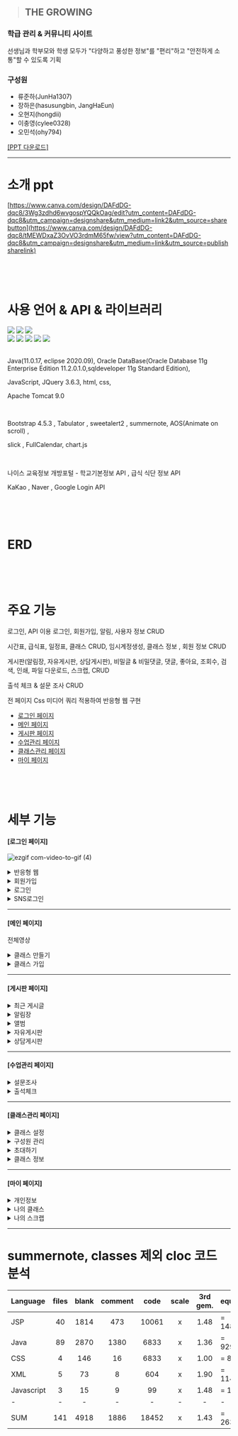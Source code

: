 > ## THE GROWING

<h3>학급 관리 & 커뮤니티 사이트</h3>
<p>선생님과 학부모와 학생 모두가 "다양하고 풍성한 정보"를 "편리"하고 "안전하게 소통"할 수 있도록 기획</p>

<h3>구성원</h3>
<ul>
  <li>류준하(JunHa1307)</li>
  <li>장하은(hasusungbin, JangHaEun)</li>
  <li>오현지(hongdii)</li>
  <li>이충영(cylee0328)</li>
  <li>오민석(ohy794)</li>
</ul>

<a href="https://github.com/JunHa1307/KH_C_SEMI_THE_GROWING/blob/main/The%20Growing%ED%94%84%EB%A1%9C%EC%A0%9D%ED%8A%B8%20%EC%86%8C%EA%B0%9CPPT.pdf">[PPT 다운로드]</a>
<br>

--------------------------------------------------------------------------------------------

소개 ppt
================================================================

[https://www.canva.com/design/DAFdDG-dqc8/3Wg3zdhd6wvgospYQQkOag/edit?utm_content=DAFdDG-dqc8&utm_campaign=designshare&utm_medium=link2&utm_source=sharebutton](https://www.canva.com/design/DAFdDG-dqc8/tMEWDxaZ3OvVO3rdmM65fw/view?utm_content=DAFdDG-dqc8&utm_campaign=designshare&utm_medium=link&utm_source=publishsharelink)


<br><br><br>

사용 언어 & API & 라이브러리
================================================================
<div>
  <img src="https://img.shields.io/badge/Java-007396?style=flat&logo=Conda-Forge&logoColor=white"/>
  <img src="https://img.shields.io/badge/Oracle%20SQL-F80000? style=flat&logo=Oracle&logoColor=white"/>
  <img src="https://img.shields.io/badge/ApacheTomcat-F8DC75?style=flat&logo=apachetomcat&logoColor=white"/>
</div>

<div>
  <img src="https://img.shields.io/badge/HTML5-E34F26?style=flat&logo=HTML5&logoColor=white"/>
  <img src="https://img.shields.io/badge/CSS3-1572B6?style=flat&logo=CSS3&logoColor=white"/>
  <img src="https://img.shields.io/badge/JavaScript-F7DF1E?style=flat&logo=JavaScript&logoColor=white"/>
  <img src="https://img.shields.io/badge/jQuery-0769AD?style=flat&logo=jQuery&logoColor=white"/>
  <img src="https://img.shields.io/badge/bootstrap-7952B3?style=flat&logo=bootstrap&logoColor=white"/>
</div>

<br>

<p>
  Java(11.0.17, eclipse 2020.09), Oracle DataBase(Oracle Database 11g Enterprise Edition 11.2.0.1.0,sqldeveloper 11g Standard Edition),
  
  JavaScript, JQuery 3.6.3, html, css,
  
  Apache Tomcat 9.0
</p>

<br>

<p>  
  Bootstrap 4.5.3 , Tabulator , sweetalert2 , summernote, AOS(Animate on scroll) ,
  
  slick , FullCalendar, chart.js
</p>

<br>

<p>
  나이스 교육정보 개방포털 - 학교기본정보 API , 급식 식단 정보 API
  
  KaKao , Naver , Google Login API
</p>


<br><br><br>

ERD
================================================================


<br><br><br>

주요 기능
================================================================
<p>
  로그인, API 이용 로그인, 회원가입, 알림, 사용자 정보 CRUD
  
  시간표, 급식표, 일정표, 클래스 CRUD, 임시계정생성, 클래스 정보 , 회원 정보 CRUD
  
  게시판(알림장, 자유게시판, 상담게시판), 
  비밀글 & 비밀댓글, 댓글, 좋아요, 조회수, 검색, 인쇄, 파일 다운로드, 스크랩, CRUD
  
  출석 체크 & 설문 조사 CRUD
  
  전 페이지 Css 미디어 쿼리 적용하여 반응형 웹 구현
</p>
  
  - [로그인 페이지](#로그인-페이지)
  - [메인 페이지](#메인-페이지)
  - [게시판 페이지](#게시판-페이지)
  - [수업관리 페이지](#수업관리-페이지)
  - [클래스관리 페이지](#클래스관리-페이지)
  - [마이 페이지](#마이-페이지)

<br><br><br>

세부 기능
================================================================


<h4>[로그인 페이지]</h4>

![ezgif com-video-to-gif (4)](https://github.com/JunHa1307/KH_C_SEMI_THE_GROWING/assets/93081185/436f6122-fb21-46da-afb0-190b4fe43137)
<details>
  <summary>반응형 웹</summary>
  <div markdown="1">
    
    
  ![ezgif com-video-to-gif (10)](https://github.com/JunHa1307/KH_C_SEMI_THE_GROWING/assets/93081185/17ac408b-2bc8-42b3-ad7d-73d53ef419fb)


  </div>
</details>
<details>
  <summary>회원가입</summary>
  <div markdown="1">
    <p>* 선생님, 학부모, 학생 모두 방식 동일</p>
  <br>
  
  ![ezgif com-video-to-gif (5)](https://github.com/JunHa1307/KH_C_SEMI_THE_GROWING/assets/93081185/eee24502-4cd1-4b90-9eb9-6bd6b5b09b4b)
  
  <br>
  
    
  </div>
</details>

<details>
  <summary>로그인</summary>
  <div markdown="1">
  <p>* 선생님, 학부모, 학생 모두 방식 동일</p>
  <br>
  
  ![ezgif com-video-to-gif (6)](https://github.com/JunHa1307/KH_C_SEMI_THE_GROWING/assets/93081185/6500b053-8f8c-4e61-939b-dbda311fd8e1)

    
  </div>
</details>
<details>
  <summary>SNS로그인</summary>
  <div markdown="1">
    <p>* 선생님, 학부모, 학생 모두 방식 동일</p>
    
- KAKAO 로그인
    
  ![ezgif com-video-to-gif (7)](https://github.com/JunHa1307/KH_C_SEMI_THE_GROWING/assets/93081185/7366996b-eb8e-460c-82c1-5963dae98f3b)  
    <br>
- NAVER 로그인

  
  ![ezgif com-video-to-gif (8)](https://github.com/JunHa1307/KH_C_SEMI_THE_GROWING/assets/93081185/62189d5d-28ef-4356-9a33-eba103c7efe3)

  <br>
  
- GOOGLE 로그인

  
  ![ezgif com-video-to-gif (9)](https://github.com/JunHa1307/KH_C_SEMI_THE_GROWING/assets/93081185/8c927427-c27d-4027-9aa5-213de79f1fa6)
<br>
  </div>
</details>

<hr>


<h4>[메인 페이지]</h4>

전체영상

<details>
  <summary>클래스 만들기</summary>
  <div markdown="1">
  </div>
</details>
<details>
  <summary>클래스 가입</summary>
  <div markdown="1">
  </div>
</details>

<hr>

<h4>[게시판 페이지]</h4>


<details>
  <summary>최근 게시글</summary>
  <div markdown="1">
  </div>
</details>
<details>
  <summary>알림장</summary>
  <div markdown="1">

  - 등록 (선생님 유저만 가능)

![ezgif com-video-to-gif (4)](https://github.com/JunHa1307/KH_C_SEMI_THE_GROWING/assets/93081185/9e29c5ea-9936-4a49-850f-770a3ff6d5d8)

<br>

  - 알림장 확인(학부모 및 학생 유저만 가능), 인쇄
    
![ezgif com-video-to-gif (5)](https://github.com/JunHa1307/KH_C_SEMI_THE_GROWING/assets/93081185/200728a2-eae9-443a-8ea3-42302bb14b69)

<br>

- 알림장 확인한 유저 목록 조회/수정(선생님 유저만 가능), 인쇄
![ezgif com-video-to-gif (6)](https://github.com/JunHa1307/KH_C_SEMI_THE_GROWING/assets/93081185/7496b0ee-8910-43ba-b999-89f521a44b76)

<br>

- 다중 삭제
![ezgif com-video-to-gif (7)](https://github.com/JunHa1307/KH_C_SEMI_THE_GROWING/assets/93081185/0718d8c8-fd30-4d5d-90d6-b31689209e35)


  </div>
</details>
<details>
  <summary>앨범</summary>
  <div markdown="1">
    
- 앨범 등록
  
![ezgif com-video-to-gif (18)](https://github.com/JunHa1307/KH_C_SEMI_THE_GROWING/assets/117424784/88df8911-672a-4f9c-990e-2a74ed22b15b)
  

- 앨범 상세조회( 댓글 등록(비밀댓글)/삭제/좋아요/스크랩 )

![ezgif com-video-to-gif (17)](https://github.com/JunHa1307/KH_C_SEMI_THE_GROWING/assets/117424784/8d54d13c-5898-41ec-88e5-9dee7bdbba77)

- 댓글 등록 시 알림

![ezgif com-video-to-gif (19)](https://github.com/JunHa1307/KH_C_SEMI_THE_GROWING/assets/117424784/91e5ed19-73fc-4410-bd9f-2c52842e88a8)


- 사진 다운로드

![ezgif com-video-to-gif (16)](https://github.com/JunHa1307/KH_C_SEMI_THE_GROWING/assets/117424784/e3b9756c-5fc3-4e5d-baf0-ba6354846caa)


    
  </div>
</details>
<details>
  <summary>자유게시판</summary>
  <div markdown="1">

  - 등록

  ![ezgif com-video-to-gif (26)](https://github.com/JunHa1307/KH_C_SEMI_THE_GROWING/assets/117424784/d5c35e07-9000-4c62-b184-5cfc8833efc1)


  - 수정

  ![ezgif com-video-to-gif (28)](https://github.com/JunHa1307/KH_C_SEMI_THE_GROWING/assets/117424784/4a54667a-17d4-4f96-a45b-16b11c072114)


  - 삭제
    
  ![ezgif com-video-to-gif (27)](https://github.com/JunHa1307/KH_C_SEMI_THE_GROWING/assets/117424784/6207d130-9153-4443-aee4-f175522a3c6f)

  - 검색

    
  </div>
</details>
<details>
  <summary>상담게시판</summary>
  <div markdown="1">

  - 등록

![ezgif com-video-to-gif (21)](https://github.com/JunHa1307/KH_C_SEMI_THE_GROWING/assets/117424784/cc2a8a53-56e9-496a-83a7-60608841e4c2)


  - 삭제

![ezgif com-video-to-gif (24)](https://github.com/JunHa1307/KH_C_SEMI_THE_GROWING/assets/117424784/eb2d0751-121d-497b-b64b-443c1498ad72)

    
  </div>
</details>

<hr>


<h4>[수업관리 페이지]</h4>


<details>
  <summary>설문조사</summary>
  <div markdown="1">
  </div>
</details>
<details>
  <summary>출석체크</summary>
  <div markdown="1">
  </div>
</details>

<hr>

<h4>[클래스관리 페이지]</h4>


<details>
  <summary>클래스 설정</summary>
  <div markdown="1">

![ezgif com-video-to-gif (10)](https://github.com/JunHa1307/KH_C_SEMI_THE_GROWING/assets/93081185/76cfb2ae-73f0-4296-8f1a-edcd77435c23)


    
  </div>
</details>
<details>
  <summary>구성원 관리</summary>
  <div markdown="1">
  </div>
</details>
<details>
  <summary>초대하기</summary>
  <div markdown="1">

- 새로운 초대코드 생성 

![ezgif com-video-to-gif (23)](https://github.com/JunHa1307/KH_C_SEMI_THE_GROWING/assets/117424784/fead41e9-23eb-4ca4-b97c-a54118f6cacc)

  </div>
</details>
<details>
  <summary>클래스 정보</summary>
  <div markdown="1">
    
- 클래스 탈퇴
    
![ezgif com-video-to-gif (22)](https://github.com/JunHa1307/KH_C_SEMI_THE_GROWING/assets/117424784/b2ee1330-de08-42a7-be7b-f3206e054428)

  </div>
</details>


<hr>

<h4>[마이 페이지]</h4>


<details>
  <summary>개인정보</summary>
  <div markdown="1">

![ezgif com-video-to-gif (20)](https://github.com/JunHa1307/KH_C_SEMI_THE_GROWING/assets/117424784/2bdeb154-992f-4895-ac99-d5acca3b1410)

    
  </div>
</details>
<details>
  <summary>나의 클래스</summary>
  <div markdown="1">

![ezgif com-video-to-gif (25)](https://github.com/JunHa1307/KH_C_SEMI_THE_GROWING/assets/117424784/2b4c526a-338e-4b63-a2f8-9a69f39f561a)

    
  </div>
</details>
<details>
  <summary>나의 스크랩</summary>
  <div markdown="1">
- 스크랩 버튼/스크랩 취소/스크랩한 게시물 바로가기

![ezgif com-video-to-gif (9)](https://github.com/JunHa1307/KH_C_SEMI_THE_GROWING/assets/93081185/15cbdb75-a650-4274-9bdb-15b39b0158fd)

    
  </div>
</details>

<hr>

summernote, classes 제외 cloc 코드 분석
================================================================

|Language|files|blank|comment|code|scale|3rd gem.|equiv|
|:------|:---:|:---:|:---:|:---:|:---:|:---:|:------|
|JSP|40|1814|473|10061|x|1.48|= 14890.28|
|Java|89|2870|1380|6833|x|1.36|= 9292.88|
|CSS|4|146|16|6833|x|1.00|= 855.00|
|XML|5|73|8|604|x|1.90|= 1147.60|
|Javascript|3|15|9|99|x|1.48|= 146.52|
|-|-|-|-|-|-|-|-|
|SUM|141|4918|1886|18452|x|1.43|= 26332.28|
